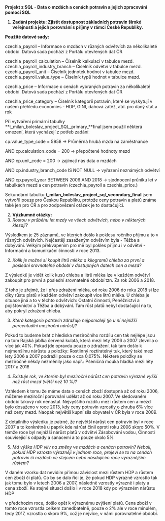 ﻿**Projekt z SQL - Data o mzdách a cenách potravin a jejich zpracování pomocí SQL**

1. **Zadání projektu: Zjistit dostupnost základních potravin široké veřejnosti a jejich porovnání s příjmy v rámci České Republiky.** 

**Použité datové sady:** 

czechia\_payroll – Informace o mzdách v různých odvětvích za několikaleté období. Datová sada pochází z Portálu otevřených dat ČR. 

czechia\_payroll\_calculation – Číselník kalkulací v tabulce mezd. czechia\_payroll\_industry\_branch – Číselník odvětví v tabulce mezd. czechia\_payroll\_unit – Číselník jednotek hodnot v tabulce mezd. czechia\_payroll\_value\_type – Číselník typů hodnot v tabulce mezd. 

czechia\_price – Informace o cenách vybraných potravin za několikaleté období. Datová sada pochází z Portálu otevřených dat ČR. 

czechia\_price\_category – Číselník kategorií potravin, které se vyskytují v našem přehledu.economies - HDP, GINI, daňová zátěž, atd. pro daný stát a rok 

Při vytváření primární tabulky **t\_milan\_boleslav\_project\_SQL\_primary\_**final jsem použil některá omezení, která vycházejí z potřeb zadání: 

cp.value\_type\_code = 5958 -> Průměrná hrubá mzda na zaměstnance 

AND cp.calculation\_code = 200 -> přepočtené hodnoty mezd 

AND cp.unit\_code = 200 -> zajímají nás data o mzdách 

AND cp.industry\_branch\_code IS NOT NULL -> vyřazení neznámých odvětví 

AND cp.payroll\_year BETWEEN 2006 AND 2018 -> sjednocení průniku let v tabulkách mezd a cen potravin (czechia\_payroll a czechia\_price.) 

Sekundární tabulku **t\_milan\_boleslav\_project\_sql\_secondary\_final** jsem vytvořil pouze pro Českou Republiku, protože ceny potravin a platů známe také jen pro ČR a pro zodpovězení otázek je to dostačující.  

2. **Výzkumné otázky:** 
1. *Rostou v průběhu let mzdy ve všech odvětvích, nebo v některých klesají?* 

Výsledkem je 25 záznamů, ve kterých došlo k poklesu ročního příjmu a to v různých odvětvích. Nejčastěji zasaženým odvětvím byla - Těžba a dobývání. Velkým překvapením pro mě byl pokles příjmu i v odvětví - Informační a komunikační činnosti v roce 2013. 

2. *Kolik je možné si koupit litrů mléka a kilogramů chleba za první a poslední srovnatelné období v dostupných datech cen a mezd?* 

Z výsledků je vidět kolik kusů chleba a litrů mléka lze v každém odvětví zakoupit pro první a poslední srovnatelné období tzn. Za rok 2006 a 2018. 

Z toho je zřejmé, že i přes zdražení mléka, od roku 2006 do roku 2018 si lze díky růstu platů v každém odvětví zakoupit více litrů mléka. U chleba je situace jiná a to v těchto odvětvích: Ostatní činnosti, Peněžnictví a pojišťovnictví a Těžba a dobývání. Tam růst platů nebyl dostačující na to, aby pokryl zdražení chleba. 

3. *Která kategorie potravin zdražuje nejpomaleji (je u ní nejnižší percentuální meziroční nárůst)?* 

Pokud to budeme brát z hlediska meziročního rozdílu cen tak nejlépe jsou na tom Rajská jablka červená kulatá, která mezi lety 2006 a 2007 zlevnila o více jak 40%. Pokud jde opravdu pouze o zdražení, tak tam došlo k nejmenšímu nárůstu u položky: Rostlinný roztíratelný tuk, který také mezi lety 2006 a 2007 podražil pouze o cca 0,075%. Některé položky se meziročně někdy nezměnily jako např.: Pšeničná mouka hladká mezi léty 2017 a 2018 

4. *Existuje rok, ve kterém byl meziroční nárůst cen potravin výrazně vyšší než růst mezd (větší než 10 %)?* 

Vzhledem k tomu že máme data o cenách zboží dostupná až od roku 2006, můžeme meziroční porovnání udělat až od roku 2007. Ve sledovaném období takový rok nenastal. Nejvyššího rozdílu mezi růstem cen a mezd bylo dosaženo v roce 2013, kdy ceny potravin vzrostly o zhruba 6% více než ceny mezd. Naopak největší kupní síla obyvatel v ČR byla v roce 2009.  

Z detailního výsledku je patrné, že největší nárůst cen potravin byl v roce 2007 a to konkrétně u paprik kde nárůst činil oproti roku 2006 skoro 50%. V témže roce byl nejnižší nárůst platů v odvětví Zásobování vodou, Činnosti související s odpady a sanacemi a to pouze okolo 5% 

5. *Má výška HDP vliv na změny ve mzdách a cenách potravin? Neboli, pokud HDP vzroste výrazněji v jednom roce, projeví se to na cenách potravin či mzdách ve stejném nebo násdujícím roce výraznějším růstem?* 

V daném vzorku dat nevidím přímou závislost mezi růstem HDP a růstem cen zboží či platů. Co by se dalo říci je, že pokud HDP výrazně vzrostlo tak jak tomu bylo v letech 2006 a 2007, následně vzrostly výrazně i platy a cena zboží. Ke stejné situaci došlo i v roce 2018 kdy po výrazném nárůstu HDP 

v předchozím roce, došlo opět k výraznému zvýšení platů. Cena zboží v tomto roce vzrostla celkem zanedbatelně, pouze o 2% ale v roce minulém, tedy 2017, vzrostla o skoro 9%, což je nejvíce, v námi porovnatelné období. 
